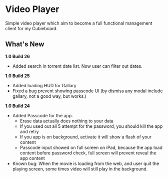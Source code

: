 Video Player
============

Simple video player which aim to become a full functional management client for my Cubieboard.

What's New
----------

**1.0 Build 26**

- Added search in torrent date list. Now user can filter out dates.

**1.0 Build 25**

- Added loading HUD for Gallary
- Fixed a bug prevent showing passcode UI (by dismiss any modal include gallary, not a good way, but works.)

**1.0 Build 24**

- Added Passcode for the app.
    + Erase data actually does nothing to your data
    + If you used out all 5 attempt for the password, you should kill the app and retry
    + If you app is on background, activate it will show a flash of your content
    + Passcode input showed on full screen on iPad, because the app load content before password check, full screen will prevent reveal the app content
- Known bug: When the movie is loading from the web, and user quit the playing screen, some times video will still play in the background.
